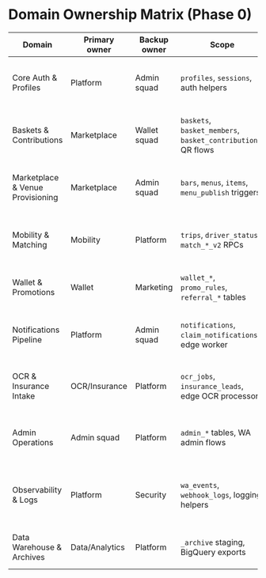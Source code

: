 # Domain Ownership Matrix (Phase 0)

| Domain | Primary owner | Backup owner | Scope | Notes |
|--------|---------------|--------------|-------|-------|
| Core Auth & Profiles | Platform | Admin squad | `profiles`, `sessions`, auth helpers | Aligns with Supabase auth policies, manages cross-cutting identity. |
| Baskets & Contributions | Marketplace | Wallet squad | `baskets`, `basket_members`, `basket_contributions`, QR flows | Consolidate duplicate join tables during Phase 1 before RLS rollout. |
| Marketplace & Venue Provisioning | Marketplace | Admin squad | `bars`, `menus`, `items`, `menu_publish` triggers | Owns dine-in onboarding, ensures data parity with admin app. |
| Mobility & Matching | Mobility | Platform | `trips`, `driver_status`, `match_*_v2` RPCs | Validate phase-out of legacy `served_*` tables after telemetry review. |
| Wallet & Promotions | Wallet | Marketing | `wallet_*`, `promo_rules`, `referral_*` tables | Requires ledger integrity checks and RLS expansion. |
| Notifications Pipeline | Platform | Admin squad | `notifications`, `claim_notifications`, edge worker | Enforce structured logging & delivery metrics before Phase 4. |
| OCR & Insurance Intake | OCR/Insurance | Platform | `ocr_jobs`, `insurance_leads`, edge OCR processor | Determine archival strategy for `insurance_media*` tables. |
| Admin Operations | Admin squad | Platform | `admin_*` tables, WA admin flows | Responsible for audit logs, RBAC, and removal of deprecated RPCs. |
| Observability & Logs | Platform | Security | `wa_events`, `webhook_logs`, logging helpers | Migrate to structured logging format; manage retention + PII scrubbing. |
| Data Warehouse & Archives | Data/Analytics | Platform | `_archive` staging, BigQuery exports | Will receive decommissioned tables during Phase 5. |
